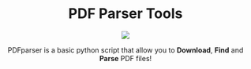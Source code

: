 <h1 align="center">PDF Parser Tools</h1>

<p align="center">
  <img src="https://github.com/Grogny/image-video-gif/blob/main/pdfparserstyle.png">
</p>

<center><p>PDFparser is a basic python script that allow you to <strong>Download</strong>, <strong>Find</strong> and <strong>Parse</strong> PDF files!</p></center>
